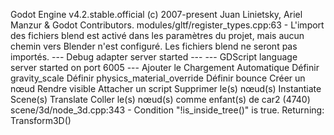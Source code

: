 Godot Engine v4.2.stable.official (c) 2007-present Juan Linietsky, Ariel Manzur & Godot Contributors.
  modules/gltf/register_types.cpp:63 - L'import des fichiers blend est activé dans les paramètres du projet, mais aucun chemin vers Blender n'est configuré. Les fichiers blend ne seront pas importés.
--- Debug adapter server started ---
--- GDScript language server started on port 6005 ---
Ajouter le Chargement Automatique
Définir gravity_scale
Définir physics_material_override
Définir bounce
Créer un nœud
Rendre visible
Attacher un script
Supprimer le(s) nœud(s)
Instantiate Scene(s)
Translate
Coller le(s) nœud(s) comme enfant(s) de car2
  (4740) scene/3d/node_3d.cpp:343 - Condition "!is_inside_tree()" is true. Returning: Transform3D()
